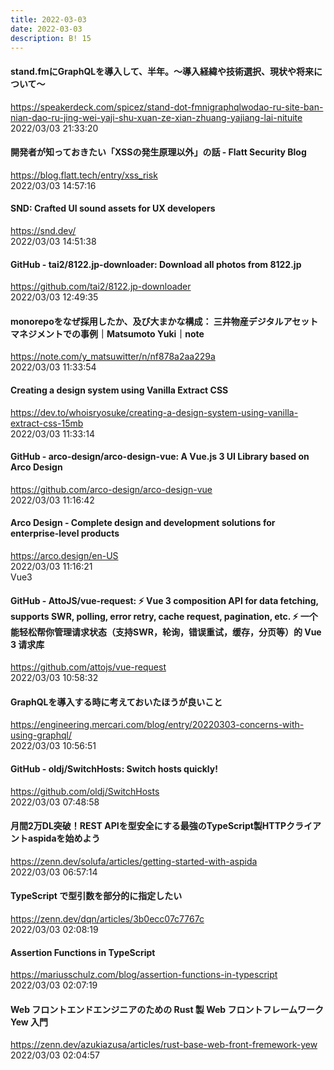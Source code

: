 ```yaml
---
title: 2022-03-03
date: 2022-03-03
description: B! 15
---
```


#### stand.fmにGraphQLを導入して、半年。〜導入経緯や技術選択、現状や将来について〜
https://speakerdeck.com/spicez/stand-dot-fmnigraphqlwodao-ru-site-ban-nian-dao-ru-jing-wei-yaji-shu-xuan-ze-xian-zhuang-yajiang-lai-nituite<br>
2022/03/03 21:33:20<br>


#### 開発者が知っておきたい「XSSの発生原理以外」の話 - Flatt Security Blog
https://blog.flatt.tech/entry/xss_risk<br>
2022/03/03 14:57:16<br>


#### SND: Crafted UI sound assets for UX developers
https://snd.dev/<br>
2022/03/03 14:51:38<br>


#### GitHub - tai2/8122.jp-downloader: Download all photos from 8122.jp
https://github.com/tai2/8122.jp-downloader<br>
2022/03/03 12:49:35<br>


#### monorepoをなぜ採用したか、及び大まかな構成： 三井物産デジタルアセットマネジメントでの事例｜Matsumoto Yuki｜note
https://note.com/y_matsuwitter/n/nf878a2aa229a<br>
2022/03/03 11:33:54<br>


#### Creating a design system using Vanilla Extract CSS
https://dev.to/whoisryosuke/creating-a-design-system-using-vanilla-extract-css-15mb<br>
2022/03/03 11:33:14<br>


#### GitHub - arco-design/arco-design-vue: A Vue.js 3 UI Library based on Arco Design
https://github.com/arco-design/arco-design-vue<br>
2022/03/03 11:16:42<br>


#### Arco Design - Complete design and development solutions for enterprise-level products
https://arco.design/en-US<br>
2022/03/03 11:16:21<br>
Vue3


#### GitHub - AttoJS/vue-request: ⚡️ Vue 3 composition API for data fetching, supports SWR, polling, error retry, cache request, pagination, etc. ⚡️ 一个能轻松帮你管理请求状态（支持SWR，轮询，错误重试，缓存，分页等）的 Vue 3 请求库
https://github.com/attojs/vue-request<br>
2022/03/03 10:58:32<br>


#### GraphQLを導入する時に考えておいたほうが良いこと
https://engineering.mercari.com/blog/entry/20220303-concerns-with-using-graphql/<br>
2022/03/03 10:56:51<br>


#### GitHub - oldj/SwitchHosts: Switch hosts quickly!
https://github.com/oldj/SwitchHosts<br>
2022/03/03 07:48:58<br>


#### 月間2万DL突破！REST APIを型安全にする最強のTypeScript製HTTPクライアントaspidaを始めよう
https://zenn.dev/solufa/articles/getting-started-with-aspida<br>
2022/03/03 06:57:14<br>


#### TypeScript で型引数を部分的に指定したい
https://zenn.dev/dqn/articles/3b0ecc07c7767c<br>
2022/03/03 02:08:19<br>


#### Assertion Functions in TypeScript
https://mariusschulz.com/blog/assertion-functions-in-typescript<br>
2022/03/03 02:07:19<br>


#### Web フロントエンドエンジニアのための Rust 製 Web フロントフレームワーク Yew 入門
https://zenn.dev/azukiazusa/articles/rust-base-web-front-fremework-yew<br>
2022/03/03 02:04:57<br>


